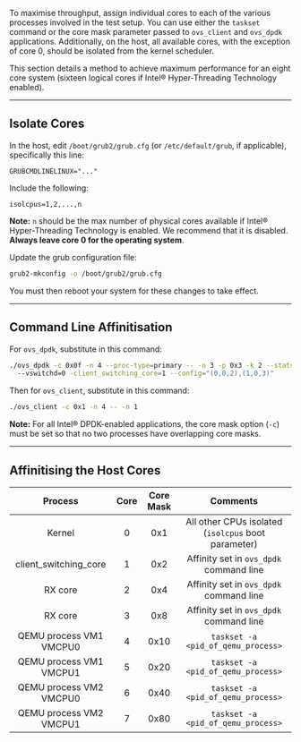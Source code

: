 To maximise throughput, assign individual cores to each of the various processes involved in the test setup. You can use either the `taskset` command or the core mask parameter passed to `ovs_client` and `ovs_dpdk` applications. Additionally, on the host, all available cores, with the exception of core 0, should be isolated from the kernel scheduler.

This section details a method to achieve maximum performance for an eight core system (sixteen logical cores if Intel® Hyper-Threading Technology enabled).

______

## Isolate Cores

In the host, edit `/boot/grub2/grub.cfg` (or `/etc/default/grub`, if applicable), specifically this line:

```
GRUBCMDLINELINUX="..."
```

Include the following:

```
isolcpus=1,2,...,n
```

**Note:** `n` should be the max number of physical cores available if Intel® Hyper-Threading Technology is enabled. We recommend that it is disabled. **Always leave core 0 for the operating system**.

Update the grub configuration file:

```bash
grub2-mkconfig -o /boot/grub2/grub.cfg
```

You must then reboot your system for these changes to take effect.

______

## Command Line Affinitisation

For `ovs_dpdk`, substitute in this command:

```bash
./ovs_dpdk -c 0x0f -n 4 --proc-type=primary -- -n 3 -p 0x3 -k 2 --stats=1
  --vswitchd=0 -client_switching_core=1 --config="(0,0,2),(1,0,3)"
```

Then for `ovs_client`, substitute in this command:

```bash
./ovs_client -c 0x1 -n 4 -- -n 1
```

**Note:** For all Intel® DPDK-enabled applications, the core mask option (`-c`) must be set so that no two processes have overlapping core masks.

______

## Affinitising the Host Cores

| Process | Core | Core Mask | Comments |
|:-------:|:----:|:---------:|:--------:|
|Kernel           | 0 | 0x1 |All other CPUs isolated (`isolcpus` boot parameter)|
|client_switching_core  | 1 | 0x2 |Affinity set in `ovs_dpdk` command line |
|RX core          | 2 | 0x4 |Affinity set in `ovs_dpdk` command line |
|RX core          | 3 | 0x8 |Affinity set in `ovs_dpdk` command line |
|QEMU process VM1 VMCPU0 | 4 | 0x10 |`taskset -a <pid_of_qemu_process>` |
|QEMU process VM1 VMCPU1 | 5 | 0x20 |`taskset -a <pid_of_qemu_process>` |
|QEMU process VM2 VMCPU0 | 6 | 0x40 |`taskset -a <pid_of_qemu_process>` |
|QEMU process VM2 VMCPU1 | 7 | 0x80 |`taskset -a <pid_of_qemu_process>` |
